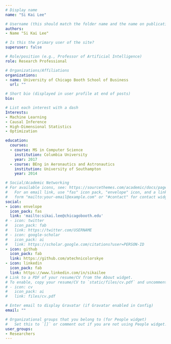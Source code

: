 ```yaml
---
# Display name
name: "Si Kai Lee"

# Username (this should match the folder name and the name on publications)
authors:
- Name "Si Kai Lee"

# Is this the primary user of the site?
superuser: false

# Role/position (e.g., Professor of Artificial Intelligence)
role: Research Professional

# Organizations/Affiliations
organizations:
- name: University of Chicago Booth School of Business
  url: ""

# Short bio (displayed in user profile at end of posts)
bio:

# List each interest with a dash
Interests:
- Machine Learning
- Causal Inference
- High-Dimensional Statistics
- Optimization

education:
  courses:
  - course: MS in Computer Science
    institution: Columbia University
    year: 2017
  - course: BEng in Aeronautics and Astronautics
    institution: University of Southampton
    year: 2014

# Social/Academic Networking
# For available icons, see: https://sourcethemes.com/academic/docs/page-builder/#icons
#   For an email link, use "fas" icon pack, "envelope" icon, and a link in the
#   form "mailto:your-email@example.com" or "#contact" for contact widget.
social:
- icon: envelope
  icon_pack: fas
  link: 'mailto:sikai.lee@chicagobooth.edu'
# - icon: twitter
#   icon_pack: fab
#   link: https://twitter.com/USERNAME
# - icon: google-scholar
#   icon_pack: ai
#   link: https://scholar.google.com/citations?user=PERSON-ID
- icon: github
  icon_pack: fab
  link: https://github.com/atechnicolorskye
- icon: linkedin
  icon_pack: fab
  link: https://www.linkedin.com/in/sikailee
# Link to a PDF of your resume/CV from the About widget.
# To enable, copy your resume/CV to `static/files/cv.pdf` and uncomment the lines below.
# - icon: cv
#   icon_pack: ai
#   link: files/cv.pdf

# Enter email to display Gravatar (if Gravatar enabled in Config)
email: ""

# Organizational groups that you belong to (for People widget)
#   Set this to `[]` or comment out if you are not using People widget.
user_groups:
- Researchers
---
```

